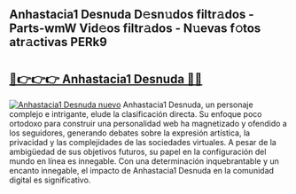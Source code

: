 ## Anhastacia1 Desnuda D𝚎sn𝚞dos filtr𝚊dos - Parts-wmW Vid𝚎os filtr𝚊dos - N𝚞evas f𝚘tos atr𝚊ctivas PERk9

# <h2><a href="http://mbdlde.tromn.icu/?c=Anhastacia1+Desnuda">🔗👉👉👉 Anhastacia1 Desnuda 🔗🔗</a></h2>

[![Anhastacia1 Desnuda nuevo](https://i.imgur.com/pEAQMta.gif)](http://mbdlde.tromn.icu/?c=Anhastacia1+Desnuda)
Anhastacia1 Desnuda, un personaje complejo e intrigante, elude la clasificación directa. Su enfoque poco ortodoxo para construir una personalidad web ha magnetizado y ofendido a los seguidores, generando debates sobre la expresión artística, la privacidad y las complejidades de las sociedades virtuales. A pesar de la ambigüedad de sus objetivos futuros, su papel en la configuración del mundo en línea es innegable. Con una determinación inquebrantable y un encanto innegable, el impacto de Anhastacia1 Desnuda en la comunidad digital es significativo.
